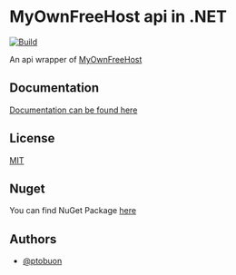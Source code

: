 # MyOwnFreeHost api in .NET
[![Build](https://github.com/ptobuon/mofh-net-api/actions/workflows/dotnet.yml/badge.svg)](https://github.com/ptobuon/mofh-net-api/actions/workflows/dotnet.yml)

An api wrapper of [MyOwnFreeHost](https://api.myownfreehost.net) 
## Documentation

[Documentation can be found here](https://jens.ptobuon.eu.org/mofh-net-api)


## License

[MIT](https://choosealicense.com/licenses/mit/)

## Nuget
You can find NuGet Package [here](https://www.nuget.org/packages/mofh/)
## Authors

- [@ptobuon](https://www.github.com/ptobuon)
